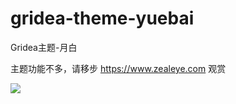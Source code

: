 # gridea-theme-yuebai

Gridea主题-月白

主题功能不多，请移步 https://www.zealeye.com 观赏

![](https://cdn.jsdelivr.net/gh/yjjq/imgbed/img/20210202215908.png)
